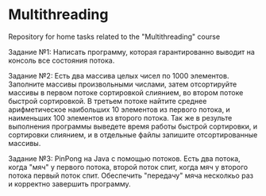 # Multithreading
Repository for home tasks related to the "Multithreading" course  

Задание №1:
Написать программу, которая гарантированно выводит на консоль все состояния потока. 

Задание №2:
Есть два массива целых чисел по 1000 элементов.
Заполните массивы произвольными числами, затем отсортируйте массивы в первом потоке сортировкой слиянием,
во втором потоке быстрой сортировкой. 
В третьем потоке найтите среднее арифметическое наибольших 10 элементов из первого потока, и наименьших 
100 элементов из второго потока. 
Так же в результе выполнения программы выведете время работы быстрой сортировки, и сортировки слиянием, 
и в отдельные файлы запишите отсортированные массивы.


Задание №3:
PinPong на Java с помощью потоков. Есть два потока, когда "мяч" у первого потока, второй поток спит, когда мяч 
у второго потока первый поток спит. Обеспечить "передачу" мяча несколкьо раз и корректно завершить программу.
